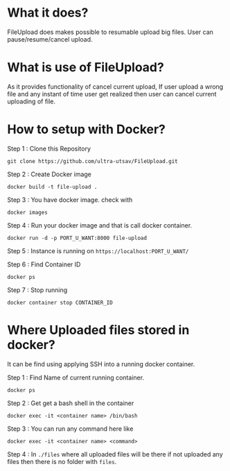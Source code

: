 
# What it does?
FileUpload does makes possible to resumable upload big files. User can pause/resume/cancel upload.

# What is use of FileUpload?
As it provides functionality of cancel current upload, If user upload a wrong file and any instant of time user get realized then user can cancel current uploading of file.


# How to setup with Docker?

Step 1 : Clone this Repository 
```
git clone https://github.com/ultra-utsav/FileUpload.git
```

Step 2 : Create Docker image 
```
docker build -t file-upload .
```

Step 3 : You have docker image. check with 
```
docker images
```

Step 4 : Run your docker image and that is call docker container.
```
docker run -d -p PORT_U_WANT:8000 file-upload
```

Step 5 : Instance is running on ```https://localhost:PORT_U_WANT/```

Step 6 : Find Container ID 
```
docker ps
```

Step 7 : Stop running 
```
docker container stop CONTAINER_ID
```



# Where Uploaded files stored in docker?
It can be find using applying SSH into a running docker container.

Step 1 : Find Name of current running container. 
```
docker ps   
```

Step 2 : Get get a bash shell in the container 
```
docker exec -it <container name> /bin/bash
```

Step 3 : You can run any command here like 
```
docker exec -it <container name> <command>
```

Step 4 : In ```./files``` where all uploaded files will be there if not uploaded any files then there is no folder with ```files```.



